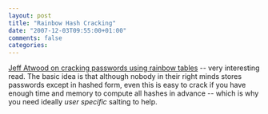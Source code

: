 ```yaml
---
layout: post
title: "Rainbow Hash Cracking"
date: "2007-12-03T09:55:00+01:00"
comments: false
categories: 
---
```


<p><a href="http://www.codinghorror.com/blog/archives/000949.html?">Jeff Atwood on cracking passwords using rainbow tables</a> -- very interesting read. The basic idea is that although nobody in their right minds stores passwords except in hashed form, even this is easy to crack if you have enough time and memory to compute all hashes in advance -- which is why you need ideally <em>user specific</em> salting to help.</p>


